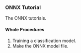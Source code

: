 ### ONNX Tutorial

The ONNX tutorials.

#### Whole Procedures

1. Training a classification model.
2. Make the ONNX model file.
